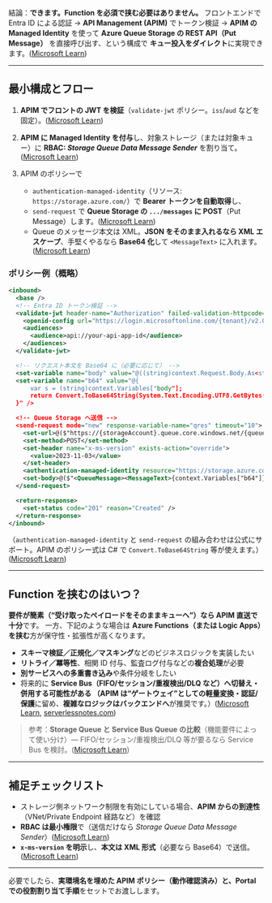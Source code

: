 結論：**できます。Function を必須で挟む必要はありません。**
フロントエンドで Entra ID による認証 → **API Management (APIM)** でトークン検証 → **APIM の Managed Identity** を使って **Azure Queue Storage の REST API（Put Message）** を直接呼び出す、という構成で **キュー投入をダイレクト**に実現できます。([Microsoft Learn][1])

---

## 最小構成とフロー

1. **APIM でフロントの JWT を検証**（`validate-jwt` ポリシー。`iss`/`aud` などを固定）。([Microsoft Learn][1])
2. **APIM に Managed Identity を付与**し、対象ストレージ（または対象キュー）に **RBAC: *Storage Queue Data Message Sender*** を割り当て。([Microsoft Learn][2])
3. APIM のポリシーで

   * `authentication-managed-identity`（リソース: `https://storage.azure.com/`）で **Bearer トークンを自動取得**し、
   * `send-request` で **Queue Storage の `.../messages` に POST**（Put Message）します。([Microsoft Learn][3])
   * Queue のメッセージ本文は XML。**JSON をそのまま入れるなら XML エスケープ**、手堅くやるなら **Base64 化**して `<MessageText>` に入れます。([Microsoft Learn][4])

### ポリシー例（概略）

```xml
<inbound>
  <base />
  <!-- Entra ID トークン検証 -->
  <validate-jwt header-name="Authorization" failed-validation-httpcode="401">
    <openid-config url="https://login.microsoftonline.com/{tenant}/v2.0/.well-known/openid-configuration" />
    <audiences>
      <audience>api://your-api-app-id</audience>
    </audiences>
  </validate-jwt>

  <!-- リクエスト本文を Base64 に（必要に応じて） -->
  <set-variable name="body" value="@((string)context.Request.Body.As<string>(preserveContent:true))" />
  <set-variable name="b64" value="@{
      var s = (string)context.Variables["body"];
      return Convert.ToBase64String(System.Text.Encoding.UTF8.GetBytes(s));
  }" />

  <!-- Queue Storage へ送信 -->
  <send-request mode="new" response-variable-name="qres" timeout="10">
    <set-url>@($"https://{storageAccount}.queue.core.windows.net/{queueName}/messages")</set-url>
    <set-method>POST</set-method>
    <set-header name="x-ms-version" exists-action="override">
      <value>2023-11-03</value>
    </set-header>
    <authentication-managed-identity resource="https://storage.azure.com/" />
    <set-body>@($"<QueueMessage><MessageText>{context.Variables["b64"]}</MessageText></QueueMessage>")</set-body>
  </send-request>

  <return-response>
    <set-status code="201" reason="Created" />
  </return-response>
</inbound>
```

（`authentication-managed-identity` と `send-request` の組み合わせは公式にサポート。APIM のポリシー式は C# で `Convert.ToBase64String` 等が使えます。）([Microsoft Learn][3])

---

## Function を挟むのはいつ？

**要件が簡素（“受け取ったペイロードをそのままキューへ”）なら APIM 直送で十分**です。
一方、下記のような場合は **Azure Functions（または Logic Apps）を挟む**方が保守性・拡張性が高くなります。

* **スキーマ検証／正規化／マスキング**などのビジネスロジックを実装したい
* **リトライ／冪等性**、相関 ID 付与、監査ログ付与などの**複合処理**が必要
* **別サービスへの多重書き込み**や条件分岐をしたい
* 将来的に **Service Bus（FIFO/セッション/重複検出/DLQ など）**へ切替え・併用する可能性がある
  （APIM は“ゲートウェイ”としての**軽量変換・認証/保護**に留め、**複雑なロジックはバックエンドへ**が推奨です。）([Microsoft Learn][5], [serverlessnotes.com][6])

> 参考：**Storage Queue と Service Bus Queue の比較**（機能要件によって使い分け）— FIFO/セッション/重複検出/DLQ 等が要るなら Service Bus を検討。([Microsoft Learn][7])

---

## 補足チェックリスト

* ストレージ側ネットワーク制限を有効にしている場合、**APIM からの到達性**（VNet/Private Endpoint 経路など）を確認
* **RBAC は最小権限**で（送信だけなら *Storage Queue Data Message Sender*）([Microsoft Learn][8])
* **`x-ms-version` を明示**し、**本文は XML 形式**（必要なら Base64）で送信。([Microsoft Learn][4])

---

必要でしたら、**実環境名を埋めた APIM ポリシー（動作確認済み）**と、Portal での**役割割り当て手順**をセットでお渡しします。

[1]: https://learn.microsoft.com/en-us/azure/api-management/validate-jwt-policy?utm_source=chatgpt.com "Azure API Management policy reference - validate-jwt"
[2]: https://learn.microsoft.com/en-us/azure/api-management/api-management-howto-use-managed-service-identity?utm_source=chatgpt.com "Use Managed Identities in Azure API Management | Microsoft Learn"
[3]: https://learn.microsoft.com/en-us/azure/api-management/authentication-managed-identity-policy?utm_source=chatgpt.com "authentication-managed-identity - Learn Microsoft"
[4]: https://learn.microsoft.com/en-us/rest/api/storageservices/put-message "Put Message (REST API) - Azure Storage | Microsoft Learn"
[5]: https://learn.microsoft.com/en-us/azure/well-architected/service-guides/azure-api-management?utm_source=chatgpt.com "Architecture Best Practices for Azure API Management"
[6]: https://www.serverlessnotes.com/docs/five-best-practices-when-working-with-azure-api-management?utm_source=chatgpt.com "Five best practices when working with Azure API ..."
[7]: https://learn.microsoft.com/en-us/azure/service-bus-messaging/service-bus-azure-and-service-bus-queues-compared-contrasted?utm_source=chatgpt.com "Compare Azure Storage queues and Service Bus queues"
[8]: https://learn.microsoft.com/en-us/azure/role-based-access-control/built-in-roles/storage?utm_source=chatgpt.com "Azure built-in roles for Storage"
